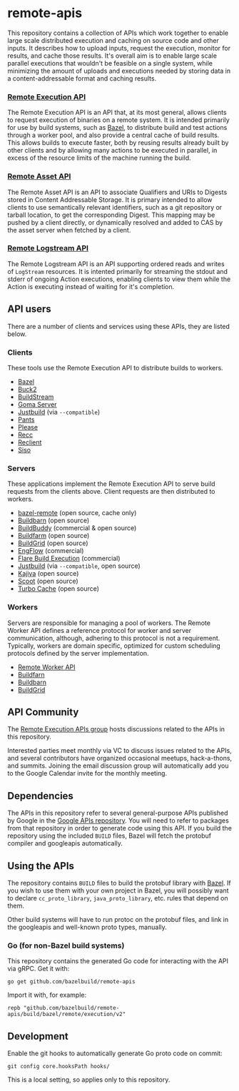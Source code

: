 # remote-apis

This repository contains a collection of APIs which work together to enable
large scale distributed execution and caching on source code and other inputs.
It describes how to upload inputs, request the execution, monitor for results,
and cache those results. It's overall aim is to enable large scale parallel executions
that wouldn't be feasible on a single system, while minimizing the amount of uploads
and executions needed by storing data in a content-addressable format and caching results.

### [Remote Execution API](build/bazel/remote/execution/v2/remote_execution.proto)

The Remote Execution API is an API that, at its most general, allows clients to request
execution of binaries on a remote system. It is intended primarily for use by build systems,
such as [Bazel](bazel.build), to distribute build and test actions through a worker pool,
and also provide a central cache of build results. This allows builds to execute
faster, both by reusing results already built by other clients and by allowing many
actions to be executed in parallel, in excess of the resource limits of the machine
running the build.

### [Remote Asset API](build/bazel/remote/asset/v1/remote_asset.proto)

The Remote Asset API is an API to associate Qualifiers and URIs to Digests stored in
Content Addressable Storage. It is primary intended to allow clients to use semantically
relevant identifiers, such as a git repository or tarball location, to get the corresponding
Digest. This mapping may be pushed by a client directly, or dynamically resolved and added
to CAS by the asset server when fetched by a client.

### [Remote Logstream API](build/bazel/remote/logstream/v1/remote_logstream.proto)

The Remote Logstream API is an API supporting ordered reads and writes of `LogStream`
resources. It is intented primarily for streaming the stdout and stderr of ongoing Action
executions, enabling clients to view them while the Action is executing instead of waiting
for it's completion.

## API users

There are a number of clients and services using these APIs, they are listed
below.

### Clients
These tools use the Remote Execution API to distribute builds to workers.

* [Bazel](https://bazel.build)
* [Buck2](https://github.com/facebook/buck2)
* [BuildStream](https://buildstream.build/)
* [Goma Server](https://chromium.googlesource.com/infra/goma/server/)
* [Justbuild](https://github.com/just-buildsystem/justbuild) (via `--compatible`)
* [Pants](https://www.pantsbuild.org)
* [Please](https://please.build)
* [Recc](https://gitlab.com/bloomberg/recc)
* [Reclient](https://github.com/bazelbuild/reclient)
* [Siso](https://chromium.googlesource.com/infra/infra/+/refs/heads/main/go/src/infra/build/siso/)

### Servers
These applications implement the Remote Execution API to serve build requests
from the clients above. Client requests are then distributed to workers.

* [bazel-remote](https://github.com/buchgr/bazel-remote) (open source, cache only)
* [Buildbarn](https://github.com/buildbarn) (open source)
* [BuildBuddy](https://www.buildbuddy.io/) (commercial & open source)
* [Buildfarm](https://github.com/bazelbuild/bazel-buildfarm) (open source)
* [BuildGrid](https://buildgrid.build/) (open source)
* [EngFlow](https://www.engflow.com/) (commercial)
* [Flare Build Execution](https://flare.build/products/flare-build-execution) (commercial)
* [Justbuild](https://github.com/just-buildsystem/justbuild/blob/master/doc/tutorial/just-execute.org) (via `--compatible`, open source)
* [Kajiya](https://chromium.googlesource.com/infra/infra/+/refs/heads/main/go/src/infra/build/kajiya/) (open source)
* [Scoot](https://github.com/twitter/scoot) (open source)
* [Turbo Cache](https://github.com/allada/turbo-cache) (open source)

### Workers
Servers are responsible for managing a pool of workers.
The Remote Worker API defines a reference protocol for worker and server
communication, although, adhering to this protocol is not a requirement.
Typically, workers are domain specific, optimized for custom scheduling
protocols defined by the server implementation.

* [Remote Worker API](https://goo.gl/oojM5H)
* [Buildfarn](https://bazelbuild.github.io/bazel-buildfarm/docs/architecture/queues/)
* [Buildbarn](https://nluug.nl/bestanden/presentaties/2023-05-11-ed-schouten-buildbarn-a-distributed-build-cluster.pdf)
* [BuildGrid](https://buildgrid.build/developer/data_model.html#rwapi)

## API Community

The [Remote Execution APIs
group](https://groups.google.com/forum/#!forum/remote-execution-apis) hosts
discussions related to the APIs in this repository.

Interested parties meet monthly via VC to discuss issues related to the APIs,
and several contributors have organized occasional meetups, hack-a-thons, and
summits. Joining the email discussion group will automatically add you to the
Google Calendar invite for the monthly meeting.

## Dependencies

The APIs in this repository refer to several general-purpose APIs published by
Google in the [Google APIs
repository](https://github.com/googleapis/googleapis). You will need to refer to
packages from that repository in order to generate code using this API. If you
build the repository using the included `BUILD` files, Bazel will fetch the
protobuf compiler and googleapis automatically.

## Using the APIs

The repository contains `BUILD` files to build the protobuf library with
[Bazel](https://bazel.build/). If you wish to use them with your own project in
Bazel, you will possibly want to declare `cc_proto_library`,
`java_proto_library`, etc. rules that depend on them.

Other build systems will have to run protoc on the protobuf files, and link in
the googleapis and well-known proto types, manually.

### Go (for non-Bazel build systems)

This repository contains the generated Go code for interacting with the API via
gRPC. Get it with:

```
go get github.com/bazelbuild/remote-apis
```

Import it with, for example:

```
repb "github.com/bazelbuild/remote-apis/build/bazel/remote/execution/v2"
```

## Development

Enable the git hooks to automatically generate Go proto code on commit:

```
git config core.hooksPath hooks/
```

This is a local setting, so applies only to this repository.
